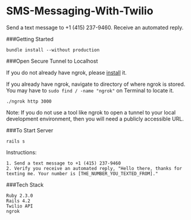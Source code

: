 # SMS-Messaging-With-Twilio

Send a text message to +1 (415) 237-9460. Receive an automated reply.

###Getting Started

    bundle install --without production

###Open Secure Tunnel to Localhost

If you do not already have ngrok, please [install](https://ngrok.com/) it. 

If you already have ngrok, navigate to directory of where ngrok is stored. You may have to `sudo find / -name "ngrok"` on Terminal to locate it.

    ./ngrok http 3000

Note: If you do not use a tool like ngrok to open a tunnel to your local development environment, then you will need a publicly accessible URL.

###To Start Server

    rails s

Instructions:

    1. Send a text message to +1 (415) 237-9460
    2. Verify you receive an automated reply, "Hello there, thanks for texting me. Your number is [THE_NUMBER_YOU_TEXTED_FROM]."

###Tech Stack

    Ruby 2.3.0
    Rails 4.2
    Twilio API
    ngrok

